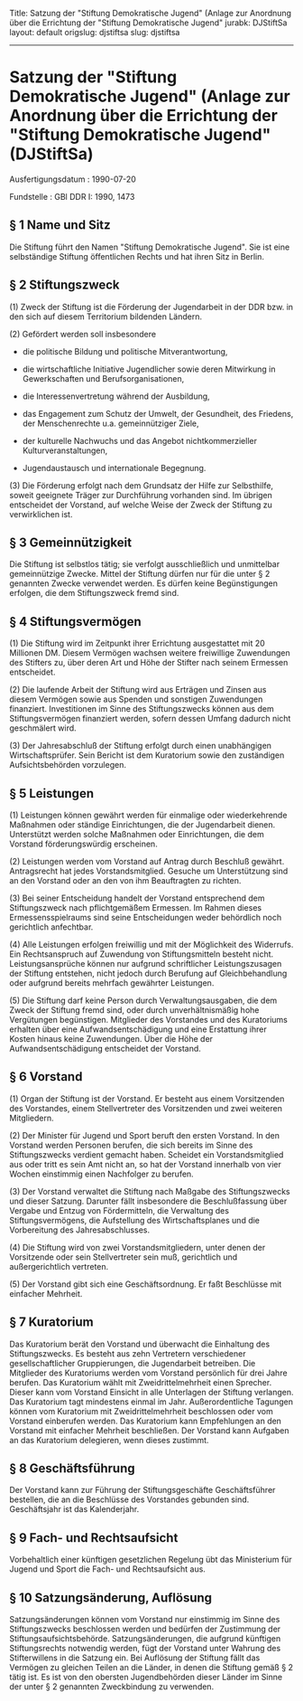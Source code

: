 Title: Satzung der "Stiftung Demokratische Jugend" (Anlage zur Anordnung über die
  Errichtung der "Stiftung Demokratische Jugend"
jurabk: DJStiftSa
layout: default
origslug: djstiftsa
slug: djstiftsa

---

# Satzung der "Stiftung Demokratische Jugend" (Anlage zur Anordnung über die Errichtung der "Stiftung Demokratische Jugend" (DJStiftSa)

Ausfertigungsdatum
:   1990-07-20

Fundstelle
:   GBl DDR I: 1990, 1473



## § 1 Name und Sitz

Die Stiftung führt den Namen "Stiftung Demokratische Jugend". Sie ist
eine selbständige Stiftung öffentlichen Rechts und hat ihren Sitz in
Berlin.


## § 2 Stiftungszweck

(1) Zweck der Stiftung ist die Förderung der Jugendarbeit in der DDR
bzw. in den sich auf diesem Territorium bildenden Ländern.

(2) Gefördert werden soll insbesondere

-   die politische Bildung und politische Mitverantwortung,


-   die wirtschaftliche Initiative Jugendlicher sowie deren Mitwirkung in
    Gewerkschaften und Berufsorganisationen,


-   die Interessenvertretung während der Ausbildung,


-   das Engagement zum Schutz der Umwelt, der Gesundheit, des Friedens,
    der Menschenrechte u.a. gemeinnütziger Ziele,


-   der kulturelle Nachwuchs und das Angebot nichtkommerzieller
    Kulturveranstaltungen,


-   Jugendaustausch und internationale Begegnung.




(3) Die Förderung erfolgt nach dem Grundsatz der Hilfe zur
Selbsthilfe, soweit geeignete Träger zur Durchführung vorhanden sind.
Im übrigen entscheidet der Vorstand, auf welche Weise der Zweck der
Stiftung zu verwirklichen ist.


## § 3 Gemeinnützigkeit

Die Stiftung ist selbstlos tätig; sie verfolgt ausschließlich und
unmittelbar gemeinnützige Zwecke. Mittel der Stiftung dürfen nur für
die unter § 2 genannten Zwecke verwendet werden. Es dürfen keine
Begünstigungen erfolgen, die dem Stiftungszweck fremd sind.


## § 4 Stiftungsvermögen

(1) Die Stiftung wird im Zeitpunkt ihrer Errichtung ausgestattet mit
20 Millionen DM. Diesem Vermögen wachsen weitere freiwillige
Zuwendungen des Stifters zu, über deren Art und Höhe der Stifter nach
seinem Ermessen entscheidet.

(2) Die laufende Arbeit der Stiftung wird aus Erträgen und Zinsen aus
diesem Vermögen sowie aus Spenden und sonstigen Zuwendungen
finanziert. Investitionen im Sinne des Stiftungszwecks können aus dem
Stiftungsvermögen finanziert werden, sofern dessen Umfang dadurch
nicht geschmälert wird.

(3) Der Jahresabschluß der Stiftung erfolgt durch einen unabhängigen
Wirtschaftsprüfer. Sein Bericht ist dem Kuratorium sowie den
zuständigen Aufsichtsbehörden vorzulegen.


## § 5 Leistungen

(1) Leistungen können gewährt werden für einmalige oder wiederkehrende
Maßnahmen oder ständige Einrichtungen, die der Jugendarbeit dienen.
Unterstützt werden solche Maßnahmen oder Einrichtungen, die dem
Vorstand förderungswürdig erscheinen.

(2) Leistungen werden vom Vorstand auf Antrag durch Beschluß gewährt.
Antragsrecht hat jedes Vorstandsmitglied. Gesuche um Unterstützung
sind an den Vorstand oder an den von ihm Beauftragten zu richten.

(3) Bei seiner Entscheidung handelt der Vorstand entsprechend dem
Stiftungszweck nach pflichtgemäßem Ermessen. Im Rahmen dieses
Ermessensspielraums sind seine Entscheidungen weder behördlich noch
gerichtlich anfechtbar.

(4) Alle Leistungen erfolgen freiwillig und mit der Möglichkeit des
Widerrufs. Ein Rechtsanspruch auf Zuwendung von Stiftungsmitteln
besteht nicht. Leistungsansprüche können nur aufgrund schriftlicher
Leistungszusagen der Stiftung entstehen, nicht jedoch durch Berufung
auf Gleichbehandlung oder aufgrund bereits mehrfach gewährter
Leistungen.

(5) Die Stiftung darf keine Person durch Verwaltungsausgaben, die dem
Zweck der Stiftung fremd sind, oder durch unverhältnismäßig hohe
Vergütungen begünstigen. Mitglieder des Vorstandes und des Kuratoriums
erhalten über eine Aufwandsentschädigung und eine Erstattung ihrer
Kosten hinaus keine Zuwendungen. Über die Höhe der
Aufwandsentschädigung entscheidet der Vorstand.


## § 6 Vorstand

(1) Organ der Stiftung ist der Vorstand. Er besteht aus einem
Vorsitzenden des Vorstandes, einem Stellvertreter des Vorsitzenden und
zwei weiteren Mitgliedern.

(2) Der Minister für Jugend und Sport beruft den ersten Vorstand. In
den Vorstand werden Personen berufen, die sich bereits im Sinne des
Stiftungszwecks verdient gemacht haben. Scheidet ein Vorstandsmitglied
aus oder tritt es sein Amt nicht an, so hat der Vorstand innerhalb von
vier Wochen einstimmig einen Nachfolger zu berufen.

(3) Der Vorstand verwaltet die Stiftung nach Maßgabe des
Stiftungszwecks und dieser Satzung. Darunter fällt insbesondere die
Beschlußfassung über Vergabe und Entzug von Fördermitteln, die
Verwaltung des Stiftungsvermögens, die Aufstellung des
Wirtschaftsplanes und die Vorbereitung des Jahresabschlusses.

(4) Die Stiftung wird von zwei Vorstandsmitgliedern, unter denen der
Vorsitzende oder sein Stellvertreter sein muß, gerichtlich und
außergerichtlich vertreten.

(5) Der Vorstand gibt sich eine Geschäftsordnung. Er faßt Beschlüsse
mit einfacher Mehrheit.


## § 7 Kuratorium

Das Kuratorium berät den Vorstand und überwacht die Einhaltung des
Stiftungszwecks. Es besteht aus zehn Vertretern verschiedener
gesellschaftlicher Gruppierungen, die Jugendarbeit betreiben. Die
Mitglieder des Kuratoriums werden vom Vorstand persönlich für drei
Jahre berufen.
Das Kuratorium wählt mit Zweidrittelmehrheit einen Sprecher. Dieser
kann vom Vorstand Einsicht in alle Unterlagen der Stiftung verlangen.
Das Kuratorium tagt mindestens einmal im Jahr. Außerordentliche
Tagungen können vom Kuratorium mit Zweidrittelmehrheit beschlossen
oder vom Vorstand einberufen werden.
Das Kuratorium kann Empfehlungen an den Vorstand mit einfacher
Mehrheit beschließen.
Der Vorstand kann Aufgaben an das Kuratorium delegieren, wenn dieses
zustimmt.


## § 8 Geschäftsführung

Der Vorstand kann zur Führung der Stiftungsgeschäfte Geschäftsführer
bestellen, die an die Beschlüsse des Vorstandes gebunden sind.
Geschäftsjahr ist das Kalenderjahr.


## § 9 Fach- und Rechtsaufsicht

Vorbehaltlich einer künftigen gesetzlichen Regelung übt das
Ministerium für Jugend und Sport die Fach- und Rechtsaufsicht aus.


## § 10 Satzungsänderung, Auflösung

Satzungsänderungen können vom Vorstand nur einstimmig im Sinne des
Stiftungszwecks beschlossen werden und bedürfen der Zustimmung der
Stiftungsaufsichtsbehörde.
Satzungsänderungen, die aufgrund künftigen Stiftungsrechts notwendig
werden, fügt der Vorstand unter Wahrung des Stifterwillens in die
Satzung ein.
Bei Auflösung der Stiftung fällt das Vermögen zu gleichen Teilen an
die Länder, in denen die Stiftung gemäß § 2 tätig ist. Es ist von den
obersten Jugendbehörden dieser Länder im Sinne der unter § 2 genannten
Zweckbindung zu verwenden.

